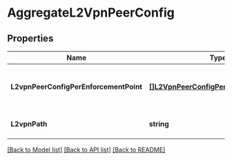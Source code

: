 # AggregateL2VpnPeerConfig

## Properties
Name | Type | Description | Notes
------------ | ------------- | ------------- | -------------
**L2vpnPeerConfigPerEnforcementPoint** | [**[]L2VpnPeerConfigPerEnforcementPoint**](L2VpnPeerConfigPerEnforcementPoint.md) | List of L2Vpn peer config per Enforcement Point.  | [optional] [default to null]
**L2vpnPath** | **string** | Policy path referencing the L2Vpn.  | [default to null]

[[Back to Model list]](../README.md#documentation-for-models) [[Back to API list]](../README.md#documentation-for-api-endpoints) [[Back to README]](../README.md)

